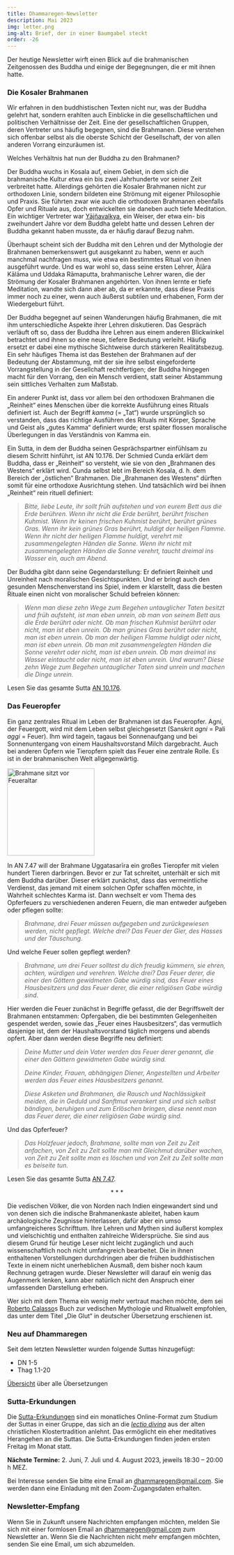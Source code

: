 ```yaml
---
title: Dhammaregen-Newsletter
description: Mai 2023
img: letter.png
img-alt: Brief, der in einer Baumgabel steckt
order: -26
---
```


Der heutige Newsletter wirft einen Blick auf die brahmanischen Zeitgenossen des Buddha und einige der Begegnungen, die er mit ihnen hatte.

### Die Kosaler Brahmanen

Wir erfahren in den buddhistischen Texten nicht nur, was der Buddha gelehrt hat, sondern erahlten auch Einblicke in die gesellschaftlichen und politischen Verhältnisse der Zeit. Eine der gesellschaftlichen Gruppen, deren Vertreter uns häufig begegnen, sind die Brahmanen. Diese verstehen sich offenbar selbst als die oberste Schicht der Gesellschaft, der von allen anderen Vorrang einzuräumen ist.

Welches Verhältnis hat nun der Buddha zu den Brahmanen?

Der Buddha wuchs in Kosala auf, einem Gebiet, in dem sich die brahmanische Kultur etwa ein bis zwei Jahrhunderte vor seiner Zeit verbreitet hatte. Allerdings gehörten die Kosaler Brahmanen nicht zur orthodoxen Linie, sondern bildeten eine Strömung mit eigener Philosophie und Praxis. Sie führten zwar wie auch die orthodoxen Brahmanen ebenfalls Opfer und Rituale aus, doch entwickelten sie daneben auch tiefe Meditation. Ein wichtiger Vertreter war [Yājñavalkya](https://de.wikipedia.org/wiki/Yajnavalkya), ein Weiser, der etwa ein- bis zweihundert Jahre vor dem Buddha gelebt hatte und dessen Lehren der Buddha gekannt haben musste, da er häufig darauf Bezug nahm.

Überhaupt scheint sich der Buddha mit den Lehren und der Mythologie der Brahmanen bemerkenswert gut ausgekannt zu haben, wenn er auch manchmal nachfragen muss, wie etwa ein bestimmtes Ritual von ihnen ausgeführt wurde. Und es war wohl so, dass seine ersten Lehrer, Āḷāra Kālāma und Uddaka Rāmaputta, brahmanische Lehrer waren, die der Strömung der Kosaler Brahmanen angehörten. Von ihnen lernte er tiefe Meditation, wandte sich dann aber ab, da er erkannte, dass diese Praxis immer noch zu einer, wenn auch äußerst subtilen und erhabenen, Form der Wiedergeburt führt.

Der Buddha begegnet auf seinen Wanderungen häufig Brahmanen, die mit ihm unterschiedliche Aspekte ihrer Lehren diskutieren. Das Gespräch verläuft oft so, dass der Buddha ihre Lehren aus einem anderen Blickwinkel betrachtet und ihnen so eine neue, tiefere Bedeutung verleiht. Häufig ersetzt er dabei eine mythische Sichtweise durch stärkeren Realitätsbezug. Ein sehr häufiges Thema ist das Bestehen der Brahmanen auf der Bedeutung der Abstammung, mit der sie ihre selbst eingeforderte Vorrangstellung in der Gesellchaft rechtfertigen; der Buddha hingegen macht für den Vorrang, den ein Mensch verdient, statt seiner Abstammung sein sittliches Verhalten zum Maßstab.

Ein anderer Punkt ist, dass vor allem bei den orthodoxen Brahmanen die „Reinheit“ eines Menschen über die korrekte Ausführung eines Rituals definiert ist. Auch der Begriff *kamma* (= „Tat“) wurde ursprünglich so verstanden, dass das richtige Ausführen des Rituals mit Körper, Sprache und Geist als „gutes Kamma“ definiert wurde; erst später flossen moralische Überlegungen in das Verständnis von Kamma ein.

Ein Sutta, in dem der Buddha seinen Gesprächspartner einfühlsam zu diesem Schritt hinführt, ist AN 10.176. Der Schmied Cunda erklärt dem Buddha, dass er „Reinheit“ so versteht, wie sie von den „Brahmanen des Westens“ erklärt wird. Cunda selbst lebt im Bereich Kosala, d. h. dem Bereich der „östlichen“ Brahmanen. Die „Brahmanen des Westens“ dürften somit für eine orthodoxe Ausrichtung stehen. Und tatsächlich wird bei ihnen „Reinheit“ rein rituell definiert:

>*Bitte, liebe Leute, ihr sollt früh aufstehen und von eurem Bett aus die Erde berühren. Wenn ihr nicht die Erde berührt, berührt frischen Kuhmist. Wenn ihr keinen frischen Kuhmist berührt, berührt grünes Gras. Wenn ihr kein grünes Gras berührt, huldigt der heiligen Flamme. Wenn ihr nicht der heiligen Flamme huldigt, verehrt mit zusammengelegten Händen die Sonne. Wenn ihr nicht mit zusammengelegten Händen die Sonne verehrt, taucht dreimal ins Wasser ein, auch am Abend.*

Der Buddha gibt dann seine Gegendarstellung: Er definiert Reinheit und Unreinheit nach moralischen Gesichtspunkten. Und er bringt auch den gesunden Menschenverstand ins Spiel, indem er klarstellt, dass die besten Rituale einen nicht von moralischer Schuld befreien können:

>*Wenn man diese zehn Wege zum Begehen untauglicher Taten besitzt und früh aufsteht, ist man eben unrein, ob man von seinem Bett aus die Erde berührt oder nicht. Ob man frischen Kuhmist berührt oder nicht, man ist eben unrein. Ob man grünes Gras berührt oder nicht, man ist eben unrein. Ob man der heiligen Flamme huldigt oder nicht, man ist eben unrein. Ob man mit zusammengelegten Händen die Sonne verehrt oder nicht, man ist eben unrein. Ob man dreimal ins Wasser eintaucht oder nicht, man ist eben unrein. Und warum? Diese zehn Wege zum Begehen untauglicher Taten sind unrein und machen die Dinge unrein.*

Lesen Sie das gesamte Sutta [AN 10.176](#/sutta/an10.176/de/sabbamitta).

### Das Feueropfer

Ein ganz zentrales Ritual im Leben der Brahmanen ist das Feueropfer. Agni, der Feuergott, wird mit dem Leben selbst gleichgesetzt (Sanskrit *agni* = Pali *aggi* = Feuer). Ihm wird tagein, tagaus bei Sonnenaufgang und bei Sonnenuntergang von einem Haushaltsvorstand Milch dargebracht. Auch bei anderen Opfern wie Tieropfern spielt das Feuer eine zentrale Rolle. Es ist in der brahmanischen Welt allgegenwärtig.

<a title="agnihotra auf blogspot.com: Brahmane vor Feueraltar" href="https://3.bp.blogspot.com/-CbU4ou3uXSM/VgUMjqlHLyI/AAAAAAAALBs/rtPyxdqiP4Y/s1600/agnihotra.JPG"><img height="200" alt="Brahmane sitzt vor Feueraltar" src="https://3.bp.blogspot.com/-CbU4ou3uXSM/VgUMjqlHLyI/AAAAAAAALBs/rtPyxdqiP4Y/s1600/agnihotra.JPG"></a>

In AN 7.47 will der Brahmane Uggatasarīra ein großes Tieropfer mit vielen hundert Tieren darbringen. Bevor er zur Tat schreitet, unterhält er sich mit dem Buddha darüber. Dieser erklärt zunächst, dass das vermeintliche Verdienst, das jemand mit einem solchen Opfer schaffen möchte, in Wahrheit schlechtes Karma ist. Dann wechselt er vom Thema des Opferfeuers zu verschiedenen anderen Feuern, die man entweder aufgeben oder pflegen sollte:

>*Brahmane, drei Feuer müssen aufgegeben und zurückgewiesen werden, nicht gepflegt. Welche drei? Das Feuer der Gier, des Hasses und der Täuschung.*

Und welche Feuer sollen gepflegt werden?

>*Brahmane, um drei Feuer solltest du dich freudig kümmern, sie ehren, achten, würdigen und verehren. Welche drei? Das Feuer derer, die einer den Göttern gewidmeten Gabe würdig sind, das Feuer eines Hausbesitzers und das Feuer derer, die einer religiösen Gabe würdig sind.*

Hier werden die Feuer zunächst in Begriffe gefasst, die der Begriffswelt der Brahmanen entstammen: Opfergaben, die bei bestimmten Gelegenheiten gespendet werden, sowie das „Feuer eines Hausbesitzers“, das vermutlich dasjenige ist, dem der Haushaltsvorstand täglich morgens und abends opfert. Aber dann werden diese Begriffe neu definiert:

>*Deine Mutter und dein Vater werden das Feuer derer genannt, die einer den Göttern gewidmeten Gabe würdig sind.*
>
>*Deine Kinder, Frauen, abhängigen Diener, Angestellten und Arbeiter werden das Feuer eines Hausbesitzers genannt.*
>
>*Diese Asketen und Brahmanen, die Rausch und Nachlässigkeit meiden, die in Geduld und Sanftmut verankert sind und sich selbst bändigen, beruhigen und zum Erlöschen bringen, diese nennt man das Feuer derer, die einer religiösen Gabe würdig sind.*

Und das Opferfeuer?

>*Das Holzfeuer jedoch, Brahmane, sollte man von Zeit zu Zeit anfachen, von Zeit zu Zeit sollte man mit Gleichmut darüber wachen, von Zeit zu Zeit sollte man es löschen und von Zeit zu Zeit sollte man es beiseite tun.*

Lesen Sie das gesamte Sutta [AN 7.47](#/sutta/an7.47/de/sabbamitta).

<div style="text-align: center;">* * *</div>

Die vedischen Völker, die von Norden nach Indien eingewandert sind und von denen sich die indische Brahmanenkaste ableitet, haben kaum archäologische Zeugnisse hinterlassen, dafür aber ein umso umfangreicheres Schrifttum. Ihre Lehren und Mythen sind äußerst komplex und vielschichtig und enthalten zahlreiche Widersprüche. Sie sind aus diesem Grund für heutige Leser nicht leicht zugänglich und auch wissenschaftlich noch nicht umfangreich bearbeitet. Die in ihnen enthaltenen Vorstellungen durchdringen aber die frühen buddhistischen Texte in einem nicht unerheblichen Ausmaß, dem bisher noch kaum Rechnung getragen wurde. Dieser Newsletter will darauf ein wenig das Augenmerk lenken, kann aber natürlich nicht den Anspruch einer umfassenden Darstellung erheben.

Wer sich mit dem Thema ein wenig mehr vertraut machen möchte, dem sei [Roberto Calasso](https://de.wikipedia.org/wiki/Roberto_Calasso)s Buch zur vedischen Mythologie und Ritualwelt empfohlen, das unter dem Titel „Die Glut“ in deutscher Übersetzung erschienen ist.

### Neu auf Dhammaregen

Seit dem letzten Newsletter wurden folgende Suttas hinzugefügt:

- DN 1-5
- Thag 1.1-20

[Übersicht](#wiki/uebersetzung/uebersicht) über alle Übersetzungen

### Sutta-Erkundungen 

Die [Sutta-Erkundungen](#/wiki/erkundung) sind ein monatliches Online-Format zum Studium der Suttas in einer Gruppe, das sich an die [*lectio divina*](https://de.wikipedia.org/wiki/Lectio_divina) aus der alten christlichen Klostertradition anlehnt. Das ermöglicht ein eher meditatives Herangehen an die Suttas. Die Sutta-Erkundungen finden jeden ersten Freitag im Monat statt. 

**Nächste Termine:** 2. Juni, 7. Juli und 4. August 2023, jeweils 18:30 – 20:00 h MEZ.

Bei Interesse senden Sie bitte eine Email an [dhammaregen@gmail.com](mailto:dhammaregen@gmail.com). Sie werden dann eine Einladung mit den Zoom-Zugangsdaten erhalten.

### Newsletter-Empfang

Wenn Sie in Zukunft unsere Nachrichten empfangen möchten, melden Sie sich mit einer formlosen Email an [dhammaregen@gmail.com](mailto:dhammaregen@gmail.com) zum Newsletter an. Wenn Sie die Nachrichten nicht mehr empfangen möchten, senden Sie eine Email, um sich abzumelden.
